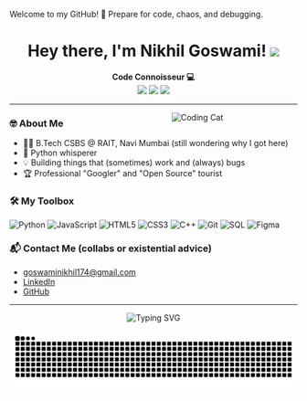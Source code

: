    Welcome to my GitHub! 🚀
   Prepare for code, chaos, and debugging.

<h1 align="center">Hey there, I'm Nikhil Goswami! <img src="https://media.giphy.com/media/hvRJCLFzcasrR4ia7z/giphy.gif" width="35"/></h1>

<p align="center">
  <b>Code Connoisseur 💻</b><br>
  <a href="https://linkedin.com/in/nikhil-goswami-a12183253"><img src="https://img.shields.io/badge/LinkedIn-blue?logo=linkedin&logoColor=white"></a>
  <a href="mailto:goswaminikhil174@gmail.com"><img src="https://img.shields.io/badge/Email-D14836?logo=gmail&logoColor=white"></a>
  <a href="https://github.com/MileWhile"><img src="https://img.shields.io/badge/GitHub-181717?logo=github&logoColor=white"></a>
</p>

---

<img align="right" src="https://media0.giphy.com/media/v1.Y2lkPTc5MGI3NjExaWszbmptN2gxdXN2amp6dTVwNXRjdTNhYTZsenBuOXhtc3FlbzRhbCZlcD12MV9pbnRlcm5hbF9naWZfYnlfaWQmY3Q9Zw/oaDcc0LTCuIAiGYrzn/giphy.gif" width="220" alt="Coding Cat"/>

### 🤓 About Me

- 👨‍🎓 B.Tech CSBS @ RAIT, Navi Mumbai (still wondering why I got here)
- 🐍 Python whisperer
- 💡 Building things that (sometimes) work and (always) bugs
- 🏆 Professional "Googler" and "Open Source" tourist


### 🛠️ My Toolbox

![Python](https://img.shields.io/badge/Python-3670A0?logo=python&logoColor=white)
![JavaScript](https://img.shields.io/badge/JavaScript-F7DF1E?logo=javascript&logoColor=black)
![HTML5](https://img.shields.io/badge/HTML5-E34F26?logo=html5&logoColor=white)
![CSS3](https://img.shields.io/badge/CSS3-1572B6?logo=css3&logoColor=white)
![C++](https://img.shields.io/badge/C++-00599C?logo=c%2B%2B&logoColor=white)
![Git](https://img.shields.io/badge/Git-F05032?logo=git&logoColor=white)
![SQL](https://img.shields.io/badge/SQL-4479A1?logo=postgresql&logoColor=white)
![Figma](https://img.shields.io/badge/Figma-F24E1E?logo=figma&logoColor=white)

### 📬 Contact Me (collabs or existential advice)

- goswaminikhil174@gmail.com
- [LinkedIn](https://linkedin.com/in/nikhil-goswami-a12183253)
- [GitHub](https://github.com/MileWhile)

---

<p align="center">
  <img src="https://readme-typing-svg.herokuapp.com?font=Fira+Code&duration=2000&pause=800&color=36BCF7&width=435&lines=404+Sleep+Not+Found;Thanks+for+scrolling!;code+develop+debug+develop;or+send+me+a+dad+joke!+%F0%9F%98%8A" alt="Typing SVG" class="center"/>
</p>

<!--
**MileWhile/MileWhile** is a ✨ _special_ ✨ repository because its `README.md` (this file) appears on your GitHub profile.

Here are some ideas to get you started:

- 🔭 I’m currently working on ...
- 🌱 I’m currently learning ...
- 👯 I’m looking to collaborate on ...
- 🤔 I’m looking for help with ...
- 💬 Ask me about ...
- 📫 How to reach me: ...
- 😄 Pronouns: ...
- ⚡ Fun fact: ...
-->
<div align="center">
 
 ![snake gif](https://github.com/MileWhile/MileWhile/blob/output/github-snake-dark.svg)

</div>
